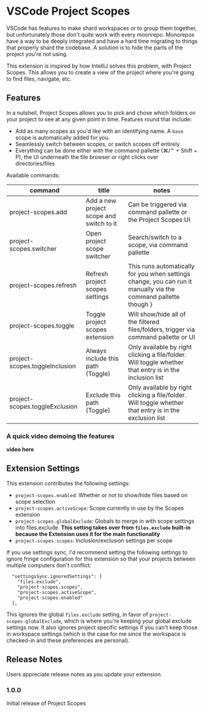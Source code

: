 # VSCode Project Scopes

VSCode has features to make shard workspaces or to group them together, but unfortunately those don't quite work with every moonrepo. Monorepos have a way to be deeply integrated and have a hard time migrating to things that properly shard the codebase. A solution is to hide the parts of the project you're not using.

This extension is inspired by how IntelliJ solves this problem, with Project Scopes. This allows you to create a view of the project where you're going to find files, navigate, etc.

## Features

In a nutshell, Project Scopes allows you to pick and chose which folders on your project to see at any given point in time. Features round that include:
  - Add as many scopes as you'd like with an identifying name. A `base` scope is automatically added for you.
  - Seamlessly switch between scopes, or switch scopes off entirely
  - Everything can be done either with the command pallette (⌘/⌃ + Shift + P), the UI underneath the file browser or right clicks over directories/files

Available commands:

| command | title | notes |
| ------- | ----- | ------ |
| project-scopes.add | Add a new project scope and switch to it | Can be triggered via command pallette or the Project Scopes UI |
| project-scopes.switcher | Open project scope switcher | Search/switch to a scope, via command pallette |
| project-scopes.refresh | Refresh project scopes settings | This runs automatically for you when settings change, you can run it manually via the command pallette though }|
| project-scopes.toggle | Toggle project scopes extension | Will show/hide all of the filtered files/folders, trigger via command pallette or UI |
| project-scopes.toggleInclusion | Always include this path (Toggle) | Only available  by right clicking a file/folder. Will toggle whether that entry is in the inclusion list |
| project-scopes.toggleExclusion | Exclude this path (Toggle) | Only available  by right clicking a file/folder. Will toggle whether that entry is in the exclusion list |

### A quick video demoing the features

**video here**

## Extension Settings

This extension contributes the following settings:

  - `project-scopes.enabled`: Whether or not to show/hide files based on scope selection
  - `project-scopes.activeScope`: Scope currently in use by the Scopes extension
  - `project-scopes.globalExclude`: Globals to merge in with scope settings into files.exclude. **This setting takes over from `files.exclude` built-in because the Extension uses it for the main functionality**
  - `project-scopes.scopes`: Inclusion/exclusion settings per scope

If you use settings sync, I'd recommend setting the following settings to ignore fringe configuration for this extension so that your projects between multiple computers don't conflict:

```
  "settingsSync.ignoredSettings": [
    "files.exclude",
    "project-scopes.scopes",
    "project-scopes.activeScope",
    "project-scopes.enabled"
  ],
```

This ignores the global `files.exclude` setting, in favor of `project-scopes.globalExclude`, which is where you're keeping your global exclude settings now. It also ignores project specific settings if you can't keep those in workspace settings (which is the case for me since the workspace is checked-in and these preferences are personal).

## Release Notes

Users appreciate release notes as you update your extension.

### 1.0.0

Initial release of Project Scopes
